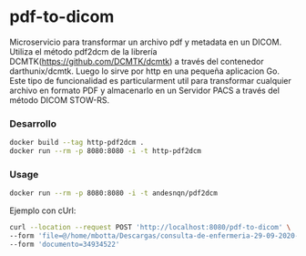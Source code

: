 # pdf-to-dicom
 
Microservicio para transformar un archivo pdf y metadata en un DICOM. Utiliza el método pdf2dcm de la librería DCMTK(https://github.com/DCMTK/dcmtk) a través del contenedor darthunix/dcmtk. Luego lo sirve por http en una pequeña aplicacion Go. Este tipo de funcionalidad es particularment util para transformar cualquier archivo en formato PDF y almacenarlo en un Servidor PACS a través del método DICOM STOW-RS.

### Desarrollo

```bash
docker build --tag http-pdf2dcm .
docker run --rm -p 8080:8080 -i -t http-pdf2dcm
```

### Usage

```bash
docker run --rm -p 8080:8080 -i -t andesnqn/pdf2dcm
```

Ejemplo con cUrl:

```bash
curl --location --request POST 'http://localhost:8080/pdf-to-dicom' \
--form 'file=@/home/mbotta/Descargas/consulta-de-enfermeria-29-09-2020-110132.pdf' \
--form 'documento=34934522'
```
